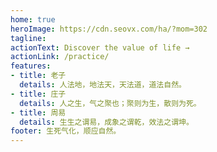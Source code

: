 ```yaml
---
home: true
heroImage: https://cdn.seovx.com/ha/?mom=302
tagline: 
actionText: Discover the value of life →
actionLink: /practice/
features:
- title: 老子
  details: 人法地，地法天，天法道，道法自然。
- title: 庄子
  details: 人之生，气之聚也；聚则为生，散则为死。
- title: 周易
  details: 生生之谓易，成象之谓乾，效法之谓坤。
footer: 生死气化，顺应自然。
---
```

